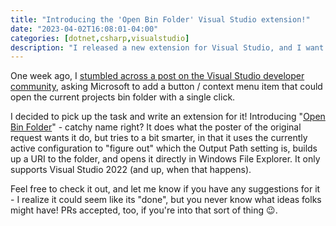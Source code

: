 ```yaml
---
title: "Introducing the 'Open Bin Folder' Visual Studio extension!"
date: "2023-04-02T16:08:01-04:00"
categories: [dotnet,csharp,visualstudio]
description: "I released a new extension for Visual Studio, and I want you to know about it!"
---
```


One week ago, I [stumbled across a post on the Visual Studio developer community](https://developercommunity.visualstudio.com/t/Please-add-an-Open-Current-Bin-command/10248475), asking Microsoft to add a button / context menu item that could open the current projects bin folder with a single click.

I decided to pick up the task and write an extension for it! Introducing "[Open Bin Folder](https://marketplace.visualstudio.com/items?itemName=coding-with-calvin.OpenBinFolder22)" - catchy name right? It does what the poster of the original request wants it do, but tries to a bit smarter, in that it uses the currently active configuration to "figure out" which the Output Path setting is, builds up a URI to the folder, and opens it directly in Windows File Explorer. It only supports Visual Studio 2022 (and up, when that happens).

Feel free to check it out, and let me know if you have any suggestions for it - I realize it could seem like its "done", but you never know what ideas folks might have!  PRs accepted, too, if you're into that sort of thing 😉.
